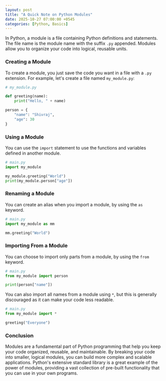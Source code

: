 ```yaml
---
layout: post
title: "A Quick Note on Python Modules"
date: 2025-10-27 07:00:00 +0545
categories: [Python, Basics]
---
```


In Python, a module is a file containing Python definitions and statements. The file name is the module name with the suffix `.py` appended. Modules allow you to organize your code into logical, reusable units.

### Creating a Module

To create a module, you just save the code you want in a file with a `.py` extension. For example, let's create a file named `my_module.py`:

```python
# my_module.py

def greeting(name):
    print("Hello, " + name)

person = {
    "name": "Shivraj",
    "age": 30
}
```

### Using a Module

You can use the `import` statement to use the functions and variables defined in another module.

```python
# main.py
import my_module

my_module.greeting("World")
print(my_module.person["age"])
```

### Renaming a Module

You can create an alias when you import a module, by using the `as` keyword.

```python
# main.py
import my_module as mm

mm.greeting("World")
```

### Importing From a Module

You can choose to import only parts from a module, by using the `from` keyword.

```python
# main.py
from my_module import person

print(person["name"])
```

You can also import all names from a module using `*`, but this is generally discouraged as it can make your code less readable.

```python
# main.py
from my_module import *

greeting("Everyone")
```

### Conclusion

Modules are a fundamental part of Python programming that help you keep your code organized, reusable, and maintainable. By breaking your code into smaller, logical modules, you can build more complex and scalable applications. Python's extensive standard library is a great example of the power of modules, providing a vast collection of pre-built functionality that you can use in your own programs.
